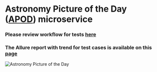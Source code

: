 # Astronomy Picture of the Day ([APOD](https://api.nasa.gov/)) microservice

### Please review workflow for tests [here](https://github.com/avgorjev/git_api_nasa/actions/workflows/main.yml)

### The Allure report with trend for test cases is available on this [page](https://avgorjev.github.io/git_api_nasa/)


![Astronomy Picture of the Day](https://github.com/avgorjev/git_api_nasa/actions/workflows/main.yml/badge.svg)
